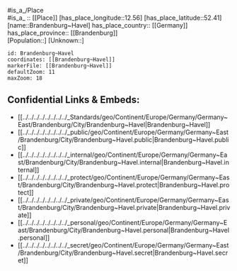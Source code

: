 ﻿---
location: [52.41,12.56] 
mapzoom: [7,12] 
mapmarker: city 
type: City
tags:
- geo/City


SpocWebEntityId: 36127
isDeleted: false
confidential: public

---
#is_a_/Place  
#is_a_ :: [[Place]] 
[has_place_longitude::12.56] 
[has_place_latitude::52.41] 
[name::Brandenburg~Havel] 
has_place_country:: [[Germany]]  
has_place_province:: [[Brandenburg]]  
[Population::] 
[Unknown::] 


```leaflet
id: Brandenburg~Havel
coordinates: [[Brandenburg~Havel]] 
markerFile: [[Brandenburg~Havel]] 
defaultZoom: 11 
maxZoom: 18
```


## Confidential Links & Embeds: 
- [[../../../../../../../../_Standards/geo/Continent/Europe/Germany/Germany~East/Brandenburg/City/Brandenburg~Havel|Brandenburg~Havel]] 
- [[../../../../../../../../_public/geo/Continent/Europe/Germany/Germany~East/Brandenburg/City/Brandenburg~Havel.public|Brandenburg~Havel.public]] 
- [[../../../../../../../../_internal/geo/Continent/Europe/Germany/Germany~East/Brandenburg/City/Brandenburg~Havel.internal|Brandenburg~Havel.internal]] 
- [[../../../../../../../../_protect/geo/Continent/Europe/Germany/Germany~East/Brandenburg/City/Brandenburg~Havel.protect|Brandenburg~Havel.protect]] 
- [[../../../../../../../../_private/geo/Continent/Europe/Germany/Germany~East/Brandenburg/City/Brandenburg~Havel.private|Brandenburg~Havel.private]] 
- [[../../../../../../../../_personal/geo/Continent/Europe/Germany/Germany~East/Brandenburg/City/Brandenburg~Havel.personal|Brandenburg~Havel.personal]] 
- [[../../../../../../../../_secret/geo/Continent/Europe/Germany/Germany~East/Brandenburg/City/Brandenburg~Havel.secret|Brandenburg~Havel.secret]] 
